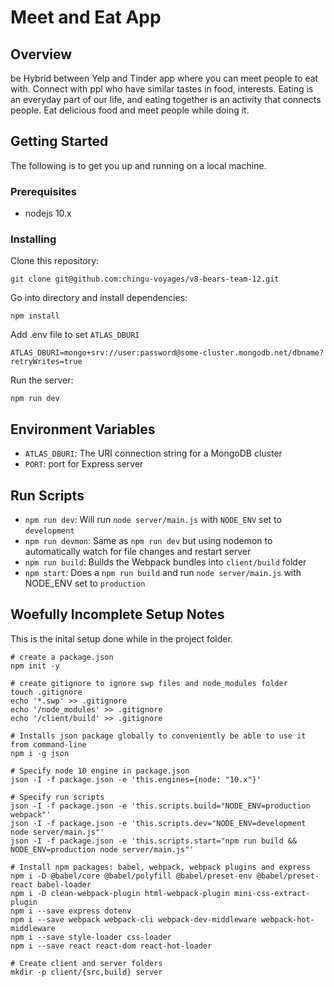 # Meet and Eat App

## Overview

be Hybrid between Yelp and Tinder app where you can meet people to eat with. 
Connect with ppl who have similar tastes in food, interests. Eating is an everyday part 
of our life, and eating together is an activity that connects people.  Eat delicious food 
and meet people while doing it.

## Getting Started

The following is to get you up and running on a local machine.

### Prerequisites

- nodejs 10.x

### Installing

Clone this repository:

```
git clone git@github.com:chingu-voyages/v8-bears-team-12.git
```

Go into directory and install dependencies:

```
npm install
```

Add .env file to set `ATLAS_DBURI`

```
ATLAS_DBURI=mongo+srv://user:password@some-cluster.mongodb.net/dbname?retryWrites=true
```

Run the server:

```
npm run dev
```

## Environment Variables

- `ATLAS_DBURI`: The URI connection string for a MongoDB cluster
- `PORT`:  port for Express server

## Run Scripts

- `npm run dev`: Will run `node server/main.js` with `NODE_ENV` set to `development`
- `npm run devmon`: Same as `npm run dev` but using nodemon to automatically watch for file changes and restart server
- `npm run build`: Builds the Webpack bundles into `client/build` folder
- `npm start`: Does a `npm run build` and run `node server/main.js` with NODE_ENV set to `production`

## Woefully Incomplete Setup Notes

This is the inital setup done while in the project folder.

```
# create a package.json
npm init -y

# create gitignore to ignore swp files and node_modules folder
touch .gitignore
echo '*.swp' >> .gitignore
echo '/node_modules' >> .gitignore
echo '/client/build' >> .gitignore

# Installs json package globally to conveniently be able to use it from command-line
npm i -g json

# Specify node 10 engine in package.json
json -I -f package.json -e 'this.engines={node: "10.x"}'

# Specify run scripts
json -I -f package.json -e 'this.scripts.build="NODE_ENV=production webpack"'
json -I -f package.json -e 'this.scripts.dev="NODE_ENV=development node server/main.js"'
json -I -f package.json -e 'this.scripts.start="npm run build && NODE_ENV=production node server/main.js"'

# Install npm packages: babel, webpack, webpack plugins and express
npm i -D @babel/core @babel/polyfill @babel/preset-env @babel/preset-react babel-loader
npm i -D clean-webpack-plugin html-webpack-plugin mini-css-extract-plugin
npm i --save express dotenv
npm i --save webpack webpack-cli webpack-dev-middleware webpack-hot-middleware
npm i --save style-loader css-loader
npm i --save react react-dom react-hot-loader

# Create client and server folders
mkdir -p client/{src,build} server
```
